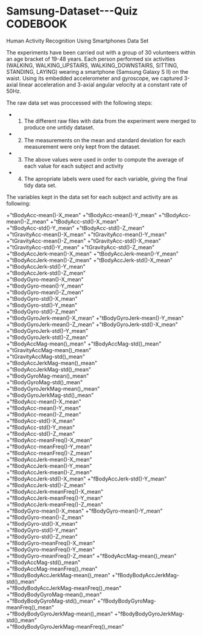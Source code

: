 # Samsung-Dataset---Quiz CODEBOOK

Human Activity Recognition Using Smartphones Data Set

The experiments have been carried out with a group of 30 volunteers within an age bracket of 19-48 years. Each person performed six activities (WALKING, WALKING_UPSTAIRS, WALKING_DOWNSTAIRS, SITTING, STANDING, LAYING) wearing a smartphone (Samsung Galaxy S II) on the waist. Using its embedded accelerometer and gyroscope, we captured 3-axial linear acceleration and 3-axial angular velocity at a constant rate of 50Hz. 

The raw data set was proccessed with the following steps:

* 1. The different raw files with data from the experiment were merged to produce one untidy dataset.

* 2. The measurements on the mean and standard deviation for each measurement were only kept from the dataset.

* 3. The above values were used in order to compute the average of each value for each subject and activity

* 4. The apropriate labels were used for each variable, giving the final tidy data set.

The variables kept in the data set for each subject and activity are as following:

                      
+"tBodyAcc-mean()-X_mean"
+"tBodyAcc-mean()-Y_mean"
+"tBodyAcc-mean()-Z_mean"
+"tBodyAcc-std()-X_mean"               
+"tBodyAcc-std()-Y_mean"
+"tBodyAcc-std()-Z_mean"               
+"tGravityAcc-mean()-X_mean"
+"tGravityAcc-mean()-Y_mean"           
+"tGravityAcc-mean()-Z_mean"
+"tGravityAcc-std()-X_mean"            
+"tGravityAcc-std()-Y_mean"
+"tGravityAcc-std()-Z_mean"            
+"tBodyAccJerk-mean()-X_mean"
+"tBodyAccJerk-mean()-Y_mean"          
+"tBodyAccJerk-mean()-Z_mean"
+"tBodyAccJerk-std()-X_mean"
+"tBodyAccJerk-std()-Y_mean"            
+"tBodyAccJerk-std()-Z_mean"           
+"tBodyGyro-mean()-X_mean"              
+"tBodyGyro-mean()-Y_mean"             
+"tBodyGyro-mean()-Z_mean"              
+"tBodyGyro-std()-X_mean"              
+"tBodyGyro-std()-Y_mean"              
+"tBodyGyro-std()-Z_mean"              
+"tBodyGyroJerk-mean()-X_mean"
+"tBodyGyroJerk-mean()-Y_mean"         
+"tBodyGyroJerk-mean()-Z_mean"
+"tBodyGyroJerk-std()-X_mean"          
+"tBodyGyroJerk-std()-Y_mean"           
+"tBodyGyroJerk-std()-Z_mean"          
+"tBodyAccMag-mean()_mean"
+"tBodyAccMag-std()_mean"              
+"tGravityAccMag-mean()_mean"           
+"tGravityAccMag-std()_mean"           
+"tBodyAccJerkMag-mean()_mean"          
+"tBodyAccJerkMag-std()_mean"          
+"tBodyGyroMag-mean()_mean"            
+"tBodyGyroMag-std()_mean"             
+"tBodyGyroJerkMag-mean()_mean"         
+"tBodyGyroJerkMag-std()_mean"         
+"fBodyAcc-mean()-X_mean"               
+"fBodyAcc-mean()-Y_mean"              
+"fBodyAcc-mean()-Z_mean"               
+"fBodyAcc-std()-X_mean"               
+"fBodyAcc-std()-Y_mean"                
+"fBodyAcc-std()-Z_mean"               
+"fBodyAcc-meanFreq()-X_mean"          
+"fBodyAcc-meanFreq()-Y_mean"          
+"fBodyAcc-meanFreq()-Z_mean"    
+"fBodyAccJerk-mean()-X_mean"          
+"fBodyAccJerk-mean()-Y_mean"           
+"fBodyAccJerk-mean()-Z_mean"          
+"fBodyAccJerk-std()-X_mean"
+"fBodyAccJerk-std()-Y_mean"           
+"fBodyAccJerk-std()-Z_mean"     
+"fBodyAccJerk-meanFreq()-X_mean"      
+"fBodyAccJerk-meanFreq()-Y_mean"     
+"fBodyAccJerk-meanFreq()-Z_mean"      
+"fBodyGyro-mean()-X_mean" 
+"fBodyGyro-mean()-Y_mean"             
+"fBodyGyro-mean()-Z_mean"  
+"fBodyGyro-std()-X_mean"              
+"fBodyGyro-std()-Y_mean"              
+"fBodyGyro-std()-Z_mean"              
+"fBodyGyro-meanFreq()-X_mean"   
+"fBodyGyro-meanFreq()-Y_mean"         
+"fBodyGyro-meanFreq()-Z_mean"
+"fBodyAccMag-mean()_mean"             
+"fBodyAccMag-std()_mean"              
+"fBodyAccMag-meanFreq()_mean"         
+"fBodyBodyAccJerkMag-mean()_mean"
+"fBodyBodyAccJerkMag-std()_mean"      
+"fBodyBodyAccJerkMag-meanFreq()_mean"  
+"fBodyBodyGyroMag-mean()_mean"        
+"fBodyBodyGyroMag-std()_mean" 
+"fBodyBodyGyroMag-meanFreq()_mean"    
+"fBodyBodyGyroJerkMag-mean()_mean"
+"fBodyBodyGyroJerkMag-std()_mean"     
+"fBodyBodyGyroJerkMag-meanFreq()_mean"
